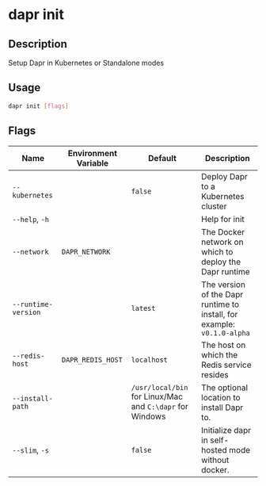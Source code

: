 # dapr init

## Description

Setup Dapr in Kubernetes or Standalone modes

## Usage

```bash
dapr init [flags]
```

## Flags

| Name | Environment Variable | Default | Description
| --- | --- | --- | --- |
| `--kubernetes` | | `false` | Deploy Dapr to a Kubernetes cluster |
| `--help`, `-h` | | | Help for init |
| `--network` | `DAPR_NETWORK` | | The Docker network on which to deploy the Dapr runtime |
| `--runtime-version` | | `latest` | The version of the Dapr runtime to install, for example: `v0.1.0-alpha` |
| `--redis-host` | `DAPR_REDIS_HOST` | `localhost` | The host on which the Redis service resides |
| `--install-path` |  | `/usr/local/bin` for Linux/Mac and `C:\dapr` for Windows | The optional location to install Dapr to. |
| `--slim`, `-s` | | `false` | Initialize dapr in self-hosted mode without docker.|
